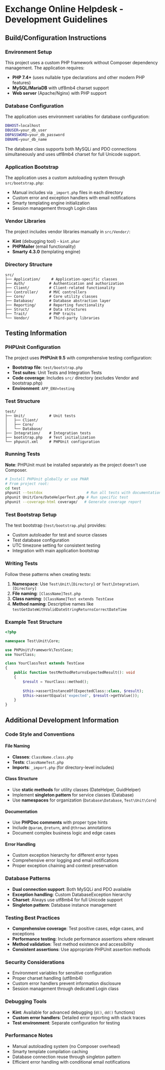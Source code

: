 # Exchange Online Helpdesk - Development Guidelines

## Build/Configuration Instructions

### Environment Setup
This project uses a custom PHP framework without Composer dependency management. The application requires:

- **PHP 7.4+** (uses nullable type declarations and other modern PHP features)
- **MySQL/MariaDB** with utf8mb4 charset support
- **Web server** (Apache/Nginx) with PHP support

### Database Configuration
The application uses environment variables for database configuration:

```bash
DBHOST=localhost
DBUSER=your_db_user
DBPASSWORD=your_db_password
DBNAME=your_db_name
```

The database class supports both MySQLi and PDO connections simultaneously and uses utf8mb4 charset for full Unicode support.

### Application Bootstrap
The application uses a custom autoloading system through `src/bootstrap.php`:
- Manual includes via `_import.php` files in each directory
- Custom error and exception handlers with email notifications
- Smarty templating engine initialization
- Session management through Login class

### Vendor Libraries
The project includes vendor libraries manually in `src/Vendor/`:
- **Kint** (debugging tool) - `kint.phar`
- **PHPMailer** (email functionality)
- **Smarty 4.3.0** (templating engine)

### Directory Structure
```
src/
├── Application/     # Application-specific classes
├── Auth/           # Authentication and authorization
├── Client/         # Client-related functionality
├── Controller/     # MVC controllers
├── Core/           # Core utility classes
├── Database/       # Database abstraction layer
├── Reporting/      # Reporting functionality
├── Struct/         # Data structures
├── Trait/          # PHP traits
└── Vendor/         # Third-party libraries
```

## Testing Information

### PHPUnit Configuration
The project uses **PHPUnit 9.5** with comprehensive testing configuration:

- **Bootstrap file**: `test/bootstrap.php`
- **Test suites**: Unit Tests and Integration Tests
- **Code coverage**: Includes `src/` directory (excludes Vendor and bootstrap.php)
- **Environment**: `APP_ENV=testing`

### Test Structure
```
test/
├── Unit/           # Unit tests
│   ├── Client/
│   ├── Core/
│   └── Database/
├── Integration/    # Integration tests
├── bootstrap.php   # Test initialization
└── phpunit.xml     # PHPUnit configuration
```

### Running Tests
**Note**: PHPUnit must be installed separately as the project doesn't use Composer.

```bash
# Install PHPUnit globally or use PHAR
# From project root:
cd test
phpunit --testdox                    # Run all tests with documentation format
phpunit Unit/Core/DateHelperTest.php # Run specific test
phpunit --coverage-html coverage/   # Generate coverage report
```

### Test Bootstrap Setup
The test bootstrap (`test/bootstrap.php`) provides:
- Custom autoloader for test and source classes
- Test database configuration
- UTC timezone setting for consistent testing
- Integration with main application bootstrap

### Writing Tests
Follow these patterns when creating tests:

1. **Namespace**: Use `Test\Unit\[Directory]` or `Test\Integration\[Directory]`
2. **File naming**: `[ClassName]Test.php`
3. **Class naming**: `[ClassName]Test extends TestCase`
4. **Method naming**: Descriptive names like `testGetDateWithValidDateStringReturnsCorrectDateTime`

### Example Test Structure
```php
<?php

namespace Test\Unit\Core;

use PHPUnit\Framework\TestCase;
use YourClass;

class YourClassTest extends TestCase
{
    public function testMethodReturnsExpectedResult(): void
    {
        $result = YourClass::method();
        
        $this->assertInstanceOf(ExpectedClass::class, $result);
        $this->assertEquals('expected', $result->getValue());
    }
}
```

## Additional Development Information

### Code Style and Conventions

#### File Naming
- **Classes**: `ClassName.class.php`
- **Tests**: `ClassNameTest.php`
- **Imports**: `_import.php` (for directory-level includes)

#### Class Structure
- Use **static methods** for utility classes (DateHelper, GuidHelper)
- Implement **singleton pattern** for service classes (Database)
- Use **namespaces** for organization (`Database\Database`, `Test\Unit\Core`)

#### Documentation
- Use **PHPDoc comments** with proper type hints
- Include `@param`, `@return`, and `@throws` annotations
- Document complex business logic and edge cases

#### Error Handling
- Custom exception hierarchy for different error types
- Comprehensive error logging and email notifications
- Proper exception chaining and context preservation

### Database Patterns
- **Dual connection support**: Both MySQLi and PDO available
- **Exception handling**: Custom DatabaseException hierarchy
- **Charset**: Always use utf8mb4 for full Unicode support
- **Singleton pattern**: Database instance management

### Testing Best Practices
- **Comprehensive coverage**: Test positive cases, edge cases, and exceptions
- **Performance testing**: Include performance assertions where relevant
- **Method validation**: Test method existence and accessibility
- **Consistent assertions**: Use appropriate PHPUnit assertion methods

### Security Considerations
- Environment variables for sensitive configuration
- Proper charset handling (utf8mb4)
- Custom error handlers prevent information disclosure
- Session management through dedicated Login class

### Debugging Tools
- **Kint**: Available for advanced debugging (`d()`, `dd()` functions)
- **Custom error handlers**: Detailed error reporting with stack traces
- **Test environment**: Separate configuration for testing

### Performance Notes
- Manual autoloading system (no Composer overhead)
- Smarty template compilation caching
- Database connection reuse through singleton pattern
- Efficient error handling with conditional email notifications
